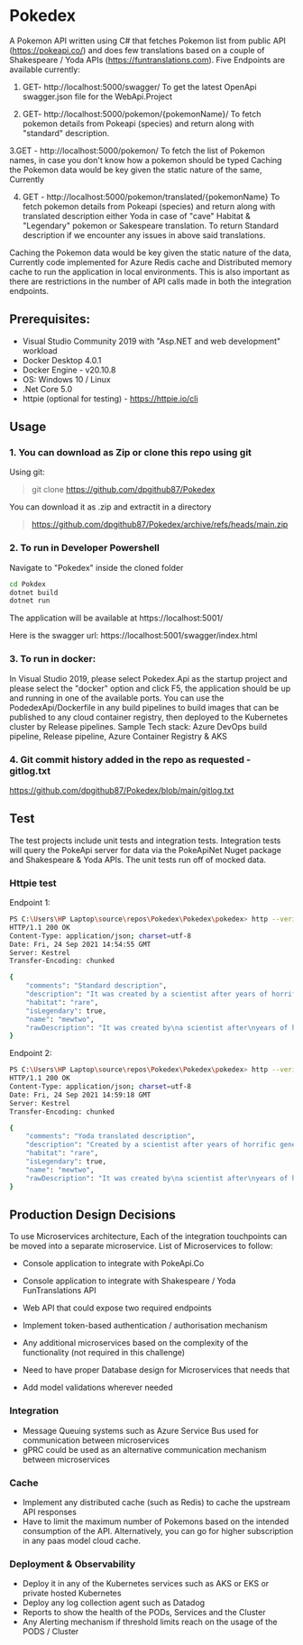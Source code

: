 # Pokedex
A Pokemon API written using C# that fetches Pokemon list from public API (https://pokeapi.co/) and does few translations based on a couple of Shakespeare / Yoda APIs (https://funtranslations.com). 
Five Endpoints are available currently:
1. GET-  http://localhost:5000/swagger/
To get the latest OpenApi swagger.json file for the WebApi.Project 

2. GET-  http://localhost:5000/pokemon/{pokemonName}/
To fetch pokemon details from Pokeapi (species) and return along with "standard" description.

3.GET - http://localhost:5000/pokemon/
To fetch the list of Pokemon names, in case you don't know how a pokemon should be typed
Caching the Pokemon data would be key given the static nature of the same, Currently 

4. GET - http://localhost:5000/pokemon/translated/{pokemonName}
To fetch pokemon details from Pokeapi (species) and return along with translated description either Yoda in case of "cave" Habitat & "Legendary" pokemon or Sakespeare translation. To return Standard description if we encounter any issues in above said translations.

Caching the Pokemon data would be key given the static nature of the data, Currently code implemented for Azure Redis cache and Distributed memory cache to run the application in local environments. This is also important as there are restrictions in the number of API calls made in both the integration endpoints.

## Prerequisites:
- Visual Studio Community 2019 with "Asp.NET and web development" workload
- Docker Desktop 4.0.1
- Docker Engine - v20.10.8
- OS: Windows 10 / Linux
- .Net Core 5.0
- httpie (optional for testing) - https://httpie.io/cli

## Usage
### 1. You can download as Zip or clone this repo using git

Using git:
> git clone https://github.com/dpgithub87/Pokedex

You can download it as .zip and extractit in a directory
>https://github.com/dpgithub87/Pokedex/archive/refs/heads/main.zip

### 2. To run in Developer Powershell
Navigate to "Pokedex" inside the cloned folder
```sh
cd Pokdex
dotnet build
dotnet run

```
The application will be available at https://localhost:5001/

Here is the swagger url: https://localhost:5001/swagger/index.html

### 3. To run in docker:
In Visual Studio 2019, please select Pokedex.Api as the startup project and please select the "docker" option and click F5, the application should be up and running in one of the available ports.
You can use the PodedexApi/Dockerfile in any build pipelines to build images that can be published to any cloud container registry, then deployed to the Kubernetes cluster by Release pipelines.
Sample Tech stack: Azure DevOps build pipeline, Release pipeline, Azure Container Registry & AKS

### 4. Git commit history added in the repo as requested - gitlog.txt
https://github.com/dpgithub87/Pokedex/blob/main/gitlog.txt

## Test
The test projects include unit tests and integration tests. Integration tests will query the PokeApi server for data via the PokeApiNet Nuget package and Shakespeare & Yoda APIs.
The unit tests run off of mocked data.

### Httpie test
Endpoint 1:
```sh
PS C:\Users\HP Laptop\source\repos\Pokedex\Pokedex\pokedex> http --verify=no https://localhost:5001/pokemon/mewtwo
HTTP/1.1 200 OK
Content-Type: application/json; charset=utf-8
Date: Fri, 24 Sep 2021 14:54:55 GMT
Server: Kestrel
Transfer-Encoding: chunked

{
    "comments": "Standard description",
    "description": "It was created by a scientist after years of horrific gene splicing and DNA engineering experiments.",
    "habitat": "rare",
    "isLegendary": true,
    "name": "mewtwo",
    "rawDescription": "It was created by\na scientist after\nyears of horrific\fgene splicing and\nDNA engineering\nexperiments."
}
```
Endpoint 2:
```sh
PS C:\Users\HP Laptop\source\repos\Pokedex\Pokedex\pokedex> http --verify=no https://localhost:5001/pokemon/translated/mewtwo
HTTP/1.1 200 OK
Content-Type: application/json; charset=utf-8
Date: Fri, 24 Sep 2021 14:59:18 GMT
Server: Kestrel
Transfer-Encoding: chunked

{
    "comments": "Yoda translated description",
    "description": "Created by a scientist after years of horrific gene splicing and dna engineering experiments,  it was.",
    "habitat": "rare",
    "isLegendary": true,
    "name": "mewtwo",
    "rawDescription": "It was created by\na scientist after\nyears of horrific\fgene splicing and\nDNA engineering\nexperiments."
}
```

## Production Design Decisions
To use Microservices architecture, Each of the integration touchpoints can be moved into a separate microservice. List of Microservices to follow:
- Console application to integrate with PokeApi.Co
- Console application to integrate with Shakespeare / Yoda FunTranslations API
- Web API that could expose two required endpoints
- Implement token-based authentication / authorisation mechanism

- Any additional microservices based on the complexity of the functionality (not required in this challenge)
- Need to have proper Database design for Microservices that needs that
- Add model validations wherever needed


### Integration
- Message Queuing systems such as Azure Service Bus used for communication between microservices
- gPRC could be used as an alternative communication mechanism between microservices

### Cache
- Implement any distributed cache (such as Redis) to cache the upstream API responses
- Have to limit the maximum number of Pokemons based on the intended consumption of the API. Alternatively, you can go for higher subscription in any paas model cloud cache.

### Deployment & Observability
- Deploy it in any of the Kubernetes services such as AKS or EKS or private hosted Kubernetes
- Deploy any log collection agent such as Datadog
- Reports to show the health of the PODs, Services and the Cluster
- Any Alerting mechanism if threshold limits reach on the usage of the PODS / Cluster


